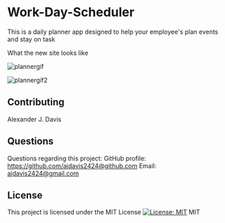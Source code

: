# Work-Day-Scheduler

This is a daily planner app designed to help your employee's plan events and stay on task

What the new site looks like

![plannergif](https://user-images.githubusercontent.com/85590236/137415441-718aa39e-3b89-4bba-b3b8-a6e8a82eaea2.gif)

![plannergif2](https://user-images.githubusercontent.com/85590236/137415676-97711296-6955-46ee-843d-12f8eac1867f.gif)


## Contributing
Alexander J. Davis
## Questions
Questions regarding this project:
GitHub profile: https://github.com/ajdavis2424@github.com
Email: ajdavis2424@gmail.com

## License
This project is licensed under the MIT License
[![License: MIT](https://img.shields.io/badge/License-MIT-yellow.svg)](https://opensource.org/licenses/MIT)
MIT
